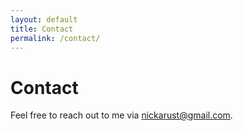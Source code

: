```yaml
---
layout: default
title: Contact
permalink: /contact/
---
```


# Contact
Feel free to reach out to me via [nickarust@gmail.com](mailto:nickarust@gmail.com).
